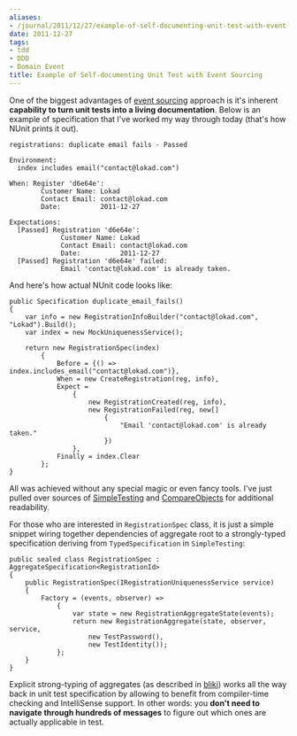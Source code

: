 ```yaml
---
aliases:
- /journal/2011/12/27/example-of-self-documenting-unit-test-with-event-sourcing.html/index.html
date: 2011-12-27
tags:
- tdd
- DDD
- Domain Event
title: Example of Self-documenting Unit Test with Event Sourcing
---
```

<p>One of the biggest advantages of <a href="http://bliki.abdullin.com/event-sourcing/">event sourcing</a> approach is it's inherent <strong>capability to turn unit tests into a living documentation</strong>. Below is an example of specification that I've worked my way through today (that's how NUnit prints it out).</p>

<pre><code>registrations: duplicate email fails - Passed

Environment: 
  index includes email("contact@lokad.com")

When: Register 'd6e64e':
        Customer Name: Lokad
        Contact Email: contact@lokad.com
        Date:          2011-12-27

Expectations:
  [Passed] Registration 'd6e64e':
             Customer Name: Lokad
             Contact Email: contact@lokad.com
             Date:          2011-12-27
  [Passed] Registration 'd6e64e' failed:
             Email 'contact@lokad.com' is already taken.
</code></pre>

<p>And here's how actual NUnit code looks like:</p>

<pre><code>public Specification duplicate_email_fails()
{
    var info = new RegistrationInfoBuilder("contact@lokad.com", "Lokad").Build();
    var index = new MockUniquenessService();

    return new RegistrationSpec(index)
        {
            Before = {() =&gt; index.includes_email("contact@lokad.com")},
            When = new CreateRegistration(reg, info),
            Expect =
                {
                    new RegistrationCreated(reg, info),
                    new RegistrationFailed(reg, new[]
                        {
                            "Email 'contact@lokad.com' is already taken."
                        })
                },
            Finally = index.Clear
        };
}
</code></pre>

<p>All was achieved without any special magic or even fancy tools. I've just pulled over sources of <a href="https://github.com/gregoryyoung/Simple.Testing">SimpleTesting</a> and <a href="http://comparenetobjects.codeplex.com/">CompareObjects</a> for additional readability.</p>

<p>For those who are interested in <code>RegistrationSpec</code> class, it is just a simple snippet wiring together dependencies of aggregate root to a strongly-typed specification deriving from <code>TypedSpecification</code> in <code>SimpleTesting</code>:</p>

<pre><code>public sealed class RegistrationSpec : AggregateSpecification&lt;RegistrationId&gt;
{
    public RegistrationSpec(IRegistrationUniquenessService service)
    {
        Factory = (events, observer) =&gt;
            {
                var state = new RegistrationAggregateState(events);
                return new RegistrationAggregate(state, observer, service, 
                    new TestPassword(), 
                    new TestIdentity());
            };
    }
}
</code></pre>

<p>Explicit strong-typing of aggregates (as described in <a href="http://bliki.abdullin.com/event-centric/aggregates-2">bliki</a>) works all the way back in unit test specification by allowing to benefit from  compiler-time checking and IntelliSense support. In other words: you <strong>don't need to navigate through hundreds of messages</strong> to figure out which ones are actually applicable in test.</p>

<p><span class="full-image-block ssNonEditable"><span><img src="/storage/uploads/2011/12/2011-12-27_event_sourcing_test.png?__SQUARESPACE_CACHEVERSION=1324998719605" alt=""/></span></span></p>

